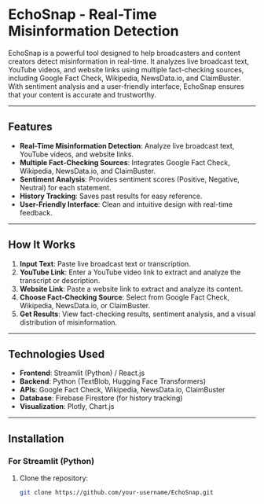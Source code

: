 # EchoSnap - Real-Time Misinformation Detection

EchoSnap is a powerful tool designed to help broadcasters and content creators detect misinformation in real-time. It analyzes live broadcast text, YouTube videos, and website links using multiple fact-checking sources, including Google Fact Check, Wikipedia, NewsData.io, and ClaimBuster. With sentiment analysis and a user-friendly interface, EchoSnap ensures that your content is accurate and trustworthy.

---

## Features

- **Real-Time Misinformation Detection**: Analyze live broadcast text, YouTube videos, and website links.
- **Multiple Fact-Checking Sources**: Integrates Google Fact Check, Wikipedia, NewsData.io, and ClaimBuster.
- **Sentiment Analysis**: Provides sentiment scores (Positive, Negative, Neutral) for each statement.
- **History Tracking**: Saves past results for easy reference.
- **User-Friendly Interface**: Clean and intuitive design with real-time feedback.

---

## How It Works

1. **Input Text**: Paste live broadcast text or transcription.
2. **YouTube Link**: Enter a YouTube video link to extract and analyze the transcript or description.
3. **Website Link**: Paste a website link to extract and analyze its content.
4. **Choose Fact-Checking Source**: Select from Google Fact Check, Wikipedia, NewsData.io, or ClaimBuster.
5. **Get Results**: View fact-checking results, sentiment analysis, and a visual distribution of misinformation.

---

## Technologies Used

- **Frontend**: Streamlit (Python) / React.js
- **Backend**: Python (TextBlob, Hugging Face Transformers)
- **APIs**: Google Fact Check, Wikipedia, NewsData.io, ClaimBuster
- **Database**: Firebase Firestore (for history tracking)
- **Visualization**: Plotly, Chart.js

---

## Installation

### For Streamlit (Python)
1. Clone the repository:
   ```bash
   git clone https://github.com/your-username/EchoSnap.git
